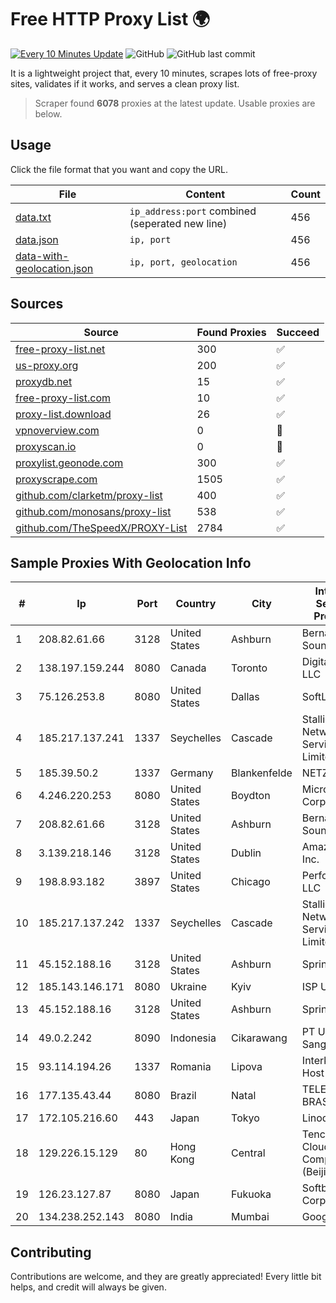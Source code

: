 
# Free HTTP Proxy List 🌍

[![Every 10 Minutes Update](https://github.com/mertguvencli/http-proxy-list/actions/workflows/main.yml/badge.svg?branch=main)](https://github.com/mertguvencli/http-proxy-list/actions/workflows/main.yml)
![GitHub](https://img.shields.io/github/license/mertguvencli/http-proxy-list)
![GitHub last commit](https://img.shields.io/github/last-commit/mertguvencli/http-proxy-list)

It is a lightweight project that, every 10 minutes, scrapes lots of free-proxy sites, validates if it works, and serves a clean proxy list.


> Scraper found **6078** proxies at the latest update. Usable proxies are below.

## Usage

Click the file format that you want and copy the URL.


|File|Content|Count|
|----|-------|-----|
|[data.txt](https://raw.githubusercontent.com/mertguvencli/http-proxy-list/main/proxy-list/data.txt)|`ip_address:port` combined (seperated new line)|456|
|[data.json](https://raw.githubusercontent.com/mertguvencli/http-proxy-list/main/proxy-list/data.json)|`ip, port`|456|
|[data-with-geolocation.json](https://raw.githubusercontent.com/mertguvencli/http-proxy-list/main/proxy-list/data-with-geolocation.json)|`ip, port, geolocation`|456|

## Sources

|Source|Found Proxies|Succeed|
|------|-------------|-------|
|[free-proxy-list.net](https://free-proxy-list.net)|300|✅|
|[us-proxy.org](https://www.us-proxy.org)|200|✅|
|[proxydb.net](http://proxydb.net)|15|✅|
|[free-proxy-list.com](https://free-proxy-list.com/?page=&port=&type%5B%5D=http&type%5B%5D=https&up_time=0&search=Search)|10|✅|
|[proxy-list.download](https://www.proxy-list.download/HTTP)|26|✅|
|[vpnoverview.com](https://vpnoverview.com/privacy/anonymous-browsing/free-proxy-servers)|0|🚫|
|[proxyscan.io](https://www.proxyscan.io)|0|🚫|
|[proxylist.geonode.com](https://proxylist.geonode.com/api/proxy-list?limit=300&page=1&sort_by=lastChecked&sort_type=desc&protocols=http,https)|300|✅|
|[proxyscrape.com](https://api.proxyscrape.com/v2/?request=displayproxies&protocol=http&timeout=10000&country=all&ssl=all&anonymity=all)|1505|✅|
|[github.com/clarketm/proxy-list](https://raw.githubusercontent.com/clarketm/proxy-list/master/proxy-list-raw.txt)|400|✅|
|[github.com/monosans/proxy-list](https://raw.githubusercontent.com/monosans/proxy-list/main/proxies/http.txt)|538|✅|
|[github.com/TheSpeedX/PROXY-List](https://raw.githubusercontent.com/TheSpeedX/PROXY-List/master/http.txt)|2784|✅|


## Sample Proxies With Geolocation Info

|#|Ip|Port|Country|City|Internet Service Provider|
|-|--|----|-------|----|-------------------------|
|1|208.82.61.66|3128|United States|Ashburn|Bernardi Sounds|
|2|138.197.159.244|8080|Canada|Toronto|DigitalOcean, LLC|
|3|75.126.253.8|8080|United States|Dallas|SoftLayer|
|4|185.217.137.241|1337|Seychelles|Cascade|Stallion Network Services Limited|
|5|185.39.50.2|1337|Germany|Blankenfelde|NETZNUTZ|
|6|4.246.220.253|8080|United States|Boydton|Microsoft Corporation|
|7|208.82.61.66|3128|United States|Ashburn|Bernardi Sounds|
|8|3.139.218.146|3128|United States|Dublin|Amazon.com, Inc.|
|9|198.8.93.182|3897|United States|Chicago|Performive LLC|
|10|185.217.137.242|1337|Seychelles|Cascade|Stallion Network Services Limited|
|11|45.152.188.16|3128|United States|Ashburn|Sprint|
|12|185.143.146.171|8080|Ukraine|Kyiv|ISP UTELS|
|13|45.152.188.16|3128|United States|Ashburn|Sprint|
|14|49.0.2.242|8090|Indonesia|Cikarawang|PT Usaha Adi Sanggoro|
|15|93.114.194.26|1337|Romania|Lipova|Interkvm Host SRL|
|16|177.135.43.44|8080|Brazil|Natal|TELEFÔNICA BRASIL S.A|
|17|172.105.216.60|443|Japan|Tokyo|Linode, LLC|
|18|129.226.15.129|80|Hong Kong|Central|Tencent Cloud Computing (Beijing) Co|
|19|126.23.127.87|8080|Japan|Fukuoka|Softbank BB Corp.|
|20|134.238.252.143|8080|India|Mumbai|Google LLC|



## Contributing

Contributions are welcome, and they are greatly appreciated! Every
little bit helps, and credit will always be given.

